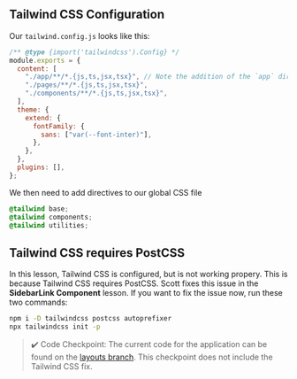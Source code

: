 ## Tailwind CSS Configuration

Our `tailwind.config.js` looks like this:

```js
/** @type {import('tailwindcss').Config} */
module.exports = {
  content: [
    "./app/**/*.{js,ts,jsx,tsx}", // Note the addition of the `app` directory.
    "./pages/**/*.{js,ts,jsx,tsx}",
    "./components/**/*.{js,ts,jsx,tsx}",
  ],
  theme: {
    extend: {
      fontFamily: {
        sans: ["var(--font-inter)"],
      },
    },
  },
  plugins: [],
};
```

We then need to add directives to our global CSS file

```css
@tailwind base;
@tailwind components;
@tailwind utilities;
```

## Tailwind CSS requires PostCSS

In this lesson, Tailwind CSS is configured, but is not working propery. This is because Tailwind CSS requires PostCSS. Scott fixes this issue in the **SidebarLink Component** lesson. If you want to fix the issue now, run these two commands:

```bash
npm i -D tailwindcss postcss autoprefixer
npx tailwindcss init -p
```

> ✔️ Code Checkpoint: The current code for the application can be found on the [layouts branch](https://github.com/Hendrixer/fullstack-app-v2-app/tree/layouts). This checkpoint does not include the Tailwind CSS fix.
